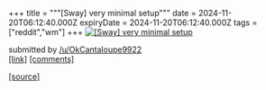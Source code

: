 +++
title = """[Sway] very minimal setup"""
date = 2024-11-20T06:12:40.000Z
expiryDate = 2024-11-20T06:12:40.000Z
tags = ["reddit","wm"]
+++
[![[Sway] very minimal setup](https://preview.redd.it/yji814li002e1.png?width=640&crop=smart&auto=webp&s=f785b089c64a1d96f37b8f2b7c7636fa99f6e909 "[Sway] very minimal setup")](https://www.reddit.com/r/unixporn/comments/1gvj3jh/sway_very_minimal_setup/)

submitted by [/u/OkCantaloupe9922](https://www.reddit.com/user/OkCantaloupe9922)  
[\[link\]](https://i.redd.it/yji814li002e1.png) [\[comments\]](https://www.reddit.com/r/unixporn/comments/1gvj3jh/sway_very_minimal_setup/)

[[source]](https://www.reddit.com/r/unixporn/comments/1gvj3jh/sway_very_minimal_setup/)

